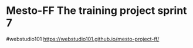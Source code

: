 # Mesto-FF The training project sprint 7
#webstudio101
https://webstudio101.github.io/mesto-project-ff/

